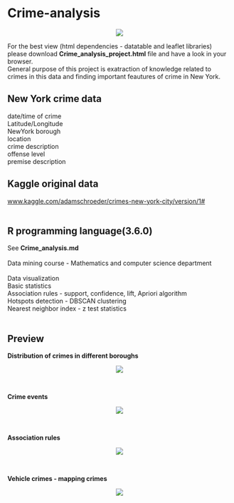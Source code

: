 # Crime-analysis

<p align="center">
  <img src="https://github.com/mcoric96/Crime-analysis/blob/master/Crime_analysis_project_files/crime-analysis.jpg">
</p>

For the best view (html dependencies - datatable and leaflet libraries) please download **Crime_analysis_project.html** file and have a look in your browser. <br>
General purpose of this project is exatraction of knowledge related to crimes in this data and finding important feautures of crime in New York.
## New York crime data
date/time of crime<br>
Latitude/Longitude<br>
NewYork borough<br>
location<br>
crime description<br>
offense level<br>
premise description
## Kaggle original data
www.kaggle.com/adamschroeder/crimes-new-york-city/version/1# <br><br>
## R programming language(3.6.0)

See **Crime_analysis.md**<br><br>
Data mining course - Mathematics and computer science department<br><br>
Data visualization <br>
Basic statistics <br>
Association rules - support, confidence, lift, Apriori algorithm<br>
Hotspots detection - DBSCAN clustering<br>
Nearest neighbor index - z test statistics<br><br>

## Preview
**Distribution of crimes in different boroughs**
<p align="center">
  <img src="https://github.com/mcoric96/Crime-analysis/blob/master/Crime_analysis_project_github_files/figure-markdown_github/unnamed-chunk-10-1.png?raw=true">
</p>

<br>

**Crime events**
<p align="center">
  <img src="https://github.com/mcoric96/Crime-analysis/blob/master/Crime_analysis_project_files/crime-events.PNG?raw=true">
</p>

<br>

**Association rules**
<p align="center">
  <img src="https://github.com/mcoric96/Crime-analysis/blob/master/Crime_analysis_project_files/association_rules.PNG?raw=true">
</p>

<br>

**Vehicle crimes - mapping crimes**
<p align="center">
  <img src="https://github.com/mcoric96/Crime-analysis/blob/master/Crime_analysis_project_files/vehicle-crimes.PNG?raw=true">
</p>

